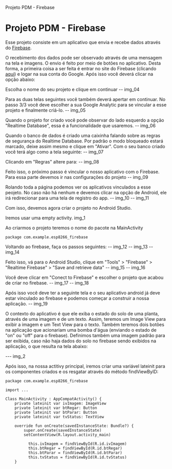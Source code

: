Projeto PDM - Firebase

# Projeto PDM - Firebase

Esse projeto consiste em um aplicativo que envia e recebe dados através do [Firebase](https://rockcontent.com/br/blog/firebase/). 

O recebimento dos dados pode ser observado através de uma mensagem na tela e imagens. O envio é feito por meio de botões no aplicativo. Desta forma, a primeira coisa a ser feita é entrar no site do Firebase (clicando [aqui](https://firebase.google.com)) e logar na sua conta do Google. Após isso você deverá clicar na opção abaixo:


Escolha o nome do seu projeto e clique em continuar 
-- img_04

Para as duas telas seguintes você também deverá apertar em continuar. No passo 3/3 você deve escolher a sua Google Analytic para se vincular a esse projeto e finalmente criá-lo.
-- img_05

Quando o projeto for criado você pode observar do lado esquerdo a opção "Realtime Database", essa é a funcionalidade que usaremos. 
-- img_06

Quando o banco de dados é criado uma caixinha falando sobre as regras de segurança do Realtime Database. Por padrão o modo bloqueado estará marcado, deixe assim mesmo e clique em "Ativar". Com o seu banco criado você terá algo como a tela seguinte:
-- img_07

Clicando em "Regras" altere para:
-- img_08

Feito isso, o próximo passo é vincular o nosso aplicativo com o Firebase. Para essa parte devemos ir nas configurações do projeto
-- img_09

Rolando toda a página podemos ver os aplicativos vinculados a esse peojeto. No caso não há nenhum e devemos clicar na opção de Android, ele irá redirecionar para uma tela de registro do app.
-- img_10
-- img_11


Com isso, devemos agora criar o projeto no Android Studio.

Iremos usar uma empty activity. 
img_1

Ao criarmos o projeto teremos o nome do pacote na MainActivity
``` (change)>
package com.example.esp8266_firebase
```
Voltando ao firebase, faça os passos seguintes:
-- img_12
-- img_13
-- img_14

Feito isso, vá para o Android Studio, clique em "Tools" > "Firebase" > "Realtime Firebase" > "Save and retrieve data"
-- img_15
-- img_16

Você deve clicar em "Conect to Firebase" e escolher o projeto que acabou de criar no firebase.
-- img_17
-- img_18

Após isso você deve ter a seguinte tela e o seu aplicativo android já deve estar vinculado ao firebase e podemos começar a construir a nossa aplicação.
-- img_19


O contexto do aplicativo é que ele exiba o estado do solo de uma planta, através de uma imagem e de um texto. Assim, teremos um Image View para exibir a imagem e um Text View para o texto. Também teremos dois botões na aplicação que acionariam uma bomba d'água (enviando o estado de "on" ou "off" para o firebase). Definimos também uma imagem padrão para ser exibida, caso não haja dados do solo no firebase sendo exibidos na aplicação, o que resulta na tela abaixo:

--- img_2

Após isso, na nossa actitivy principal, iremos criar uma variável lateinit para os componentes criados e os resgatar através do método findViewByID:
``` (change):
package com.example.esp8266_firebase

import ...

Class MainActivity : AppCompatActivity() {
    private lateinit var ivImagem: ImageView
    private lateinit var btRegar: Button
    private lateinit var btParar: Button
    private lateinit var tvStatus: TextView

    override fun onCreate(savedInstanceState: Bundle?) {
        super.onCreate(savedInstanceState)
        setContentView(R.layout.activity_main)

          this.ivImagem = findViewById(R.id.ivImagem)
          this.btRegar = findViewById(R.id.btRegar)
          this.btParar = findViewById(R.id.btParar)
          this.tvStatus = findViewById(R.id.tvStatus)
    }     
```


